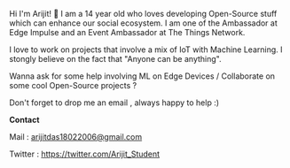 Hi I'm Arijit! 👋
I am a 14 year old who loves developing Open-Source stuff which can enhance our social ecosystem. I am one of the Ambassador at Edge Impulse and an Event Ambassador at The Things Network. 

I love to work on projects that involve a mix of IoT with Machine Learning. 
I stongly believe on the fact that "Anyone can be anything". 

Wanna ask for some help involving ML on Edge Devices / Collaborate on some cool Open-Source projects ?

Don't forget to drop me an email , always happy to help :) 

**Contact**

Mail : arijitdas18022006@gmail.com

Twitter : https://twitter.com/Arijit_Student



